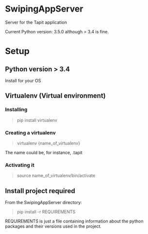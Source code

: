 # SwipingAppServer
Server for the Tapit application

Current Python version: 3.5.0 although > 3.4 is fine.

# Setup

## Python version > 3.4

Install for your OS

## Virtualenv (Virtual environment)

### Installing

> pip install virtualenv

### Creating a virtualenv

> virtualenv {name_of_virtualenv}

The name could be, for instance, .tapit

### Activating it

> source name_of_virtualenv/bin/activate

## Install project required

From the SwipingAppServer directory:

> pip install -r REQUIREMENTS

REQUIREMENTS is just a file containing information about the python packages and their versions used in the project.